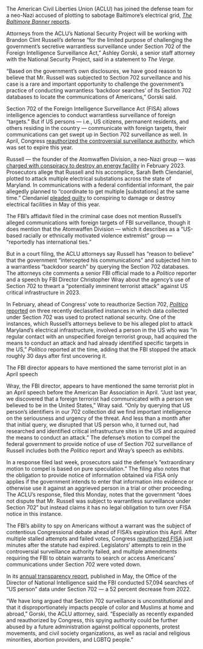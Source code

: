 The American Civil Liberties Union (ACLU) has joined the defense team for a neo-Nazi accused of plotting to sabotage Baltimore’s electrical grid, [*The Baltimore Banner* reports](https://www.thebaltimorebanner.com/community/criminal-justice/neo-nazi-baltimore-power-grid-aclu-national-security-defense-PA277N47ANCLPAMBKAFHXNZ45U/).

Attorneys from the ACLU’s National Security Project will be working with Brandon Clint Russell’s defense “for the limited purpose of challenging the government’s secretive warrantless surveillance under Section 702 of the Foreign Intelligence Surveillance Act,” Ashley Gorski, a senior staff attorney with the National Security Project, said in a statement to *The Verge*.

“Based on the government’s own disclosures, we have good reason to believe that Mr. Russell was subjected to Section 702 surveillance and his case is a rare and important opportunity to challenge the government’s practice of conducting warrantless ‘backdoor searches’ of its Section 702 databases to locate the communications of Americans,” Gorski said.

Section 702 of the Foreign Intelligence Surveillance Act (FISA) allows intelligence agencies to conduct warrantless surveillance of foreign “targets.” But if US persons — i.e., US citizens, permanent residents, and others residing in the country — communicate with foreign targets, their communications can get swept up in Section 702 surveillance as well. In April, Congress [reauthorized the controversial surveillance authority](/2024/4/20/24135339/fisa-720-reauthorization-senate-lapse-durbin-wyden), which was set to expire this year.

Russell — the founder of the Atomwaffen Division, a neo-Nazi group — was [charged with conspiracy to destroy an energy facility](https://www.justice.gov/opa/pr/maryland-woman-and-florida-man-charged-federally-conspiring-destroy-energy-facilities) in February 2023. Prosecutors allege that Russell and his accomplice, Sarah Beth Clendaniel, plotted to attack multiple electrical substations across the state of Maryland. In communications with a federal confidential informant, the pair allegedly planned to “coordinate to get multiple \[substations\] at the same time.” Clendaniel [pleaded guilty](https://www.justice.gov/opa/pr/maryland-woman-pleads-guilty-conspiring-destroy-baltimore-region-power-grid) to conspiring to damage or destroy electrical facilities in May of this year. 

The FBI’s affidavit filed in the criminal case does not mention Russell’s alleged communications with foreign targets of FBI surveillance, though it does mention that the Atomwaffen Division — which it describes as a “US-based racially or ethnically motivated violence extremist” group — “reportedly has international ties.”

But in a court filing, the ACLU attorneys say Russell has “reason to believe” that the government “intercepted his communications” and subjected him to a warrantless “backdoor search” by querying the Section 702 databases. The attorneys cite comments a senior FBI official made to a *Politico* reporter and a speech by FBI Director Christopher Wray about the agency’s use of Section 702 to thwart a “potentially imminent terrorist attack” against US critical infrastructure in 2023. 

In February, ahead of Congress’ vote to reauthorize Section 702, [*Politico* reported](https://www.politico.com/news/2024/02/13/fbi-surveillance-terrorist-attack-00141200) on three recently declassified instances in which data collected under Section 702 was used to protect national security. One of the instances, which Russell’s attorneys believe to be his alleged plot to attack Maryland’s electrical infrastructure, involved a person in the US who was “in regular contact with an unspecified foreign terrorist group, had acquired the means to conduct an attack and had already identified specific targets in the US,” *Politico* reported at the time, adding that the FBI stopped the attack roughly 30 days after first uncovering it. 

The FBI director appears to have mentioned the same terrorist plot in an April speech

Wray, the FBI director, appears to have mentioned the same terrorist plot in an April speech before the American Bar Association in April. “Just last year, we discovered that a foreign terrorist had communicated with a person we believed to be in the United States,” Wray said. “Only by querying that US person’s identifiers in our 702 collection did we find important intelligence on the seriousness and urgency of the threat. And less than a month after that initial query, we disrupted that US person who, it turned out, had researched and identified critical infrastructure sites in the US and acquired the means to conduct an attack.” The defense’s motion to compel the federal government to provide notice of use of Section 702 surveillance of Russell includes both the *Politico* report and Wray’s speech as exhibits. 

In a response filed last week, prosecutors said the defense’s “extraordinary motion to compel is based on pure speculation.” The filing also notes that the obligation to provide notice of information obtained via FISA only applies if the government intends to enter that information into evidence or otherwise use it against an aggrieved person in a trial or other proceeding. The ACLU’s response, filed this Monday, notes that the government “does not dispute that Mr. Russell was subject to warrantless surveillance under Section 702” but instead claims it has no legal obligation to turn over FISA notice in this instance.

The FBI’s ability to spy on Americans without a warrant was the subject of contentious Congressional debate ahead of FISA’s expiration this April. After multiple stalled attempts and failed votes, Congress [reauthorized FISA](/2024/4/20/24135339/fisa-720-reauthorization-senate-lapse-durbin-wyden) just minutes after the statute had expired. Legislators’ attempts to rein in the controversial surveillance authority failed, and multiple amendments requiring the FBI to obtain warrants to search or access Americans’ communications under Section 702 were voted down. 

In its [annual transparency report](/2024/5/2/24147263/fbi-fisa-section-702-searches-transparency-report), published in May, the Office of the Director of National Intelligence said the FBI conducted 57,094 searches of “US person” data under Section 702 — a 52 percent decrease from 2022. 

“We have long argued that Section 702 surveillance is unconstitutional and that it disproportionately impacts people of color and Muslims at home and abroad,” Gorski, the ACLU attorney, said. “Especially as recently expanded and reauthorized by Congress, this spying authority could be further abused by a future administration against political opponents, protest movements, and civil society organizations, as well as racial and religious minorities, abortion providers, and LGBTQ people.”
